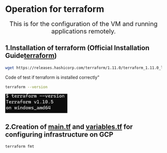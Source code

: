 # Operation for terraform

<div align="center">
  <span style="font-size:20px;">This is for the configuration of the VM and running applications remotely.</span>
</div>

## 1.Installation of terraform (Official Installation Guide[terraform](https://developer.hashicorp.com/terraform/install))

```bash
wget https://releases.hashicorp.com/terraform/1.11.0/terraform_1.11.0_linux_amd64.zip
```

Code of test if terraform is installed correctly"
```bash
terraform --version
```
![photo](https://github.com/BGD23-xin/DE_PIPELINE_TERRAFORM_GCP_DBT_LookerStudio/blob/operations/photos/terraform_version.png)

## 2.Creation of [main.tf](https://github.com/BGD23-xin/DE_PIPELINE_TERRAFORM_GCP_DBT_LookerStudio/blob/operations/terraform/main.tf) and [variables.tf](https://github.com/BGD23-xin/DE_PIPELINE_TERRAFORM_GCP_DBT_LookerStudio/blob/operations/terraform/variables.tf) for configuring infrastructure on GCP


```bash
terraform fmt
```